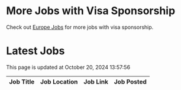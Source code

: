 # More Jobs with Visa Sponsorship

Check out [Europe Jobs](https://github.com/sureshparimi/europejobs#latest-jobs) for more jobs with visa sponsorship.

# Latest Jobs

This page is updated at October 20, 2024 13:57:56

| Job Title | Job Location | Job Link | Job Posted |
| --- | --- | --- | --- |
